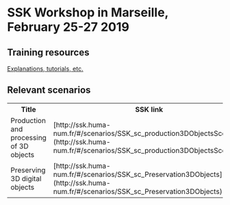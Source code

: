 # SSK Workshop in Marseille, February 25-27 2019

## Training resources

[Explanations, tutorials, etc.](../)

## Relevant scenarios

<table>
  <tr>
    <th>Title</th>
    <th>SSK link</th>
    <th>Source (specific workshop copy)</th>
  </tr>
  <tr>
    <td>Production and processing of 3D objects</td>
    <td> [http://ssk.huma-num.fr/#/scenarios/SSK_sc_production3DObjectsScenario](http://ssk.huma-num.fr/#/scenarios/SSK_sc_production3DObjectsScenario)</td>
    <td> [https://github.com/ParthenosWP4/Workshops/tree/master/Marseille19/3DObjectsProduction](https://github.com/ParthenosWP4/Workshops/tree/master/Marseille19/3DObjectsProduction)</td>
  </tr>
  <tr>
    <td>Preserving 3D digital objects </td>
    <td> [http://ssk.huma-num.fr/#/scenarios/SSK_sc_Preservation3DObjects](http://ssk.huma-num.fr/#/scenarios/SSK_sc_Preservation3DObjects)</td>
    <td> [https://github.com/ParthenosWP4/Workshops/tree/master/Marseille19/3DObjectsPreserving](https://github.com/ParthenosWP4/Workshops/tree/master/Marseille19/3DObjectsPreserving)</td>
  </tr>
  </table>
